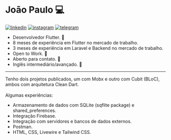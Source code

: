 # João Paulo :computer:

[![linkedin](https://img.shields.io/badge/-LinkedIn-%230077B5?style=for-the-badge&logo=linkedin&logoColor=white)](https://www.linkedin.com/in/joaopaulo-macedo/)
[![instagram](https://img.shields.io/badge/-Instagram-%23E4405F?style=for-the-badge&logo=instagram&logoColor=white)](https://www.instagram.com/macedo.722/)
[![telegram](https://img.shields.io/badge/Telegram-2CA5E0?style=for-the-badge&logo=telegram&logoColor=white)](https://t.me/JoaoPauloFlutter)

* Desenvolvedor Flutter. :iphone:
* 8 meses de experiência em Flutter no mercado de trabalho.
* 3 meses de experiência em Laravel e Backend no mercado de trabalho.
* Open to Work. :muscle:
* Aberto para contato. :wave:
* Inglês intermediário/avançado. :speech_balloon:
---
Tenho dois projetos publicados, um com Mobx e outro com Cubit (BLoC), ambos com arquitetura Clean Dart. <br><br>
Algumas experiências:
* Armazenamento de dados com SQLite (sqflite package) e shared_preferences.
* Integração Firebase.
* Integração com servidores e bancos de dados externos.
* Postman.
* HTML, CSS, Livewire e Tailwind CSS.

<!--
* Flutter Developer. :iphone:
* 8 months of Flutter experience on market.
* 3 months of Laravel and Backend experience on market.
* Open to Work. :muscle:
* Open to contact. :wave:
* Intermediate/Advanced English. :speech_balloon:
---
* I have two published projects, one with Mobx and other with Cubit (BLoC), both with Clean Dart architecture.
* Some experiences: 
  * Data storing with SQLite (sqflite package) and shared_preferences.
  * Firebase integration.
  * External servers and data banks integration.
  * Postman.
  * HTML, CSS, Livewire e Tailwind CSS.

**JoaoPaulo-Macedo/JoaoPaulo-Macedo** is a ✨ _special_ ✨ repository because its `README.md` (this file) appears on your GitHub profile.

Here are some ideas to get you started:

- 🔭 I’m currently working on ...
- 🌱 I’m currently learning ...
- 👯 I’m looking to collaborate on ...
- 🤔 I’m looking for help with ...
- 💬 Ask me about ...
- 📫 How to reach me: ...
- 😄 Pronouns: ...
- ⚡ Fun fact: ...
-->
